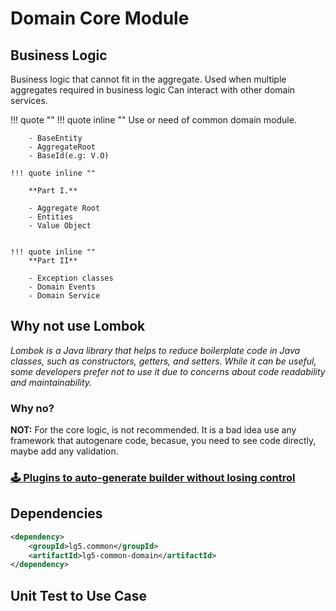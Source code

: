 # Domain Core Module

## Business Logic

Business logic that cannot fit in the aggregate. Used when multiple aggregates required in business logic Can interact with other domain services.

!!! quote ""
    !!! quote inline ""
        Use or need of common domain module.

        - BaseEntity
        - AggregateRoot
        - BaseId(e.g: V.O)
    
    !!! quote inline ""
    
        **Part I.**
    
        - Aggregate Root
        - Entities
        - Value Object
    
    
    !!! quote inline ""
        **Part II**
    
        - Exception classes
        - Domain Events
        - Domain Service

## Why not use Lombok

_Lombok is a Java library that helps to reduce boilerplate code in Java classes, such as constructors, getters, and setters. While it can be useful, some developers prefer not to use it due to concerns about code readability and maintainability._

### Why no?
**NOT:** For the core logic, is not recommended. It is a bad idea use any framework that autogenare code, becasue, you need to see code directly, maybe add any validation.

### [🕹️ Plugins to auto-generate builder without losing control](https://plugins.jetbrains.com/plugin/7354-innerbuilder)

## Dependencies

```xml title="pom.xml" linenums="1" hl_lines="4 10"
<dependency>
    <groupId>lg5.common</groupId>
    <artifactId>lg5-common-domain</artifactId>
</dependency>
```

## Unit Test to Use Case



